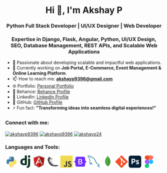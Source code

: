 <h1 align="center">Hi 👋, I'm Akshay P</h1>
<h3 align="center">Python Full Stack Developer | UI/UX Designer | Web Developer</h3>

<h3 align="center">Expertise in Django, Flask, Angular, Python, UI/UX Design, SEO, Database Management, REST APIs, and Scalable Web Applications</h3>

- 🚀 Passionate about developing scalable and impactful web applications.
- 🎯 Currently working on **Job Portal, E-Commerce, Event Management & Online Learning Platform**.
- 📫 How to reach me: **akshayp9396@gmail.com**
- 🌐 Portfolio: [Personal Portfolio](https://akshayp9396.github.io/Personal-Portfolio/)
- 🎨 Behance: [Behance Profile](https://www.behance.net/akshayp24)
- 🔗 LinkedIn: [LinkedIn Profile](https://www.linkedin.com/in/akshay-p5559/)
- 📂 GitHub: [GitHub Profile](https://github.com/Akshayp9396)
- ⚡ Fun fact: **"Transforming ideas into seamless digital experiences!"**

<h3 align="left">Connect with me:</h3>
<p align="left">
<a href="https://www.linkedin.com/in/akshay-p5559/" target="blank"><img align="center" src="https://raw.githubusercontent.com/rahuldkjain/github-profile-readme-generator/master/src/images/icons/Social/linked-in-alt.svg" alt="akshayp9396" height="30" width="40" /></a>
<a href="https://github.com/Akshayp9396" target="blank"><img align="center" src="https://raw.githubusercontent.com/rahuldkjain/github-profile-readme-generator/master/src/images/icons/Social/github.svg" alt="akshayp9396" height="30" width="40" /></a>
<a href="https://www.behance.net/akshayp24" target="blank"><img align="center" src="https://www.vectorlogo.zone/logos/behance/behance-icon.svg" alt="akshayp24" height="30" width="40" /></a>
</p>

<h3 align="left">Languages and Tools:</h3>
<p align="left">
  <img src="https://raw.githubusercontent.com/devicons/devicon/master/icons/python/python-original.svg" alt="python" width="40" height="40"/>
  <img src="https://raw.githubusercontent.com/devicons/devicon/master/icons/django/django-plain.svg" alt="django" width="40" height="40"/>
  <img src="https://raw.githubusercontent.com/devicons/devicon/master/icons/angularjs/angularjs-original.svg" alt="angular" width="40" height="40"/>
  <img src="https://raw.githubusercontent.com/devicons/devicon/master/icons/flask/flask-original.svg" alt="flask" width="40" height="40"/>
  <img src="https://raw.githubusercontent.com/devicons/devicon/master/icons/javascript/javascript-original.svg" alt="javascript" width="40" height="40"/>
  <img src="https://raw.githubusercontent.com/devicons/devicon/master/icons/bootstrap/bootstrap-plain.svg" alt="bootstrap" width="40" height="40"/>
  <img src="https://raw.githubusercontent.com/devicons/devicon/master/icons/mysql/mysql-original.svg" alt="mysql" width="40" height="40"/>
  <img src="https://raw.githubusercontent.com/devicons/devicon/master/icons/mongodb/mongodb-original.svg" alt="mongodb" width="40" height="40"/>
  <img src="https://raw.githubusercontent.com/devicons/devicon/master/icons/git/git-original.svg" alt="git" width="40" height="40"/>
  <img src="https://raw.githubusercontent.com/devicons/devicon/master/icons/photoshop/photoshop-plain.svg" alt="photoshop" width="40" height="40"/>
  <img src="https://raw.githubusercontent.com/devicons/devicon/master/icons/figma/figma-original.svg" alt="figma" width="40" height="40"/>
</p>
